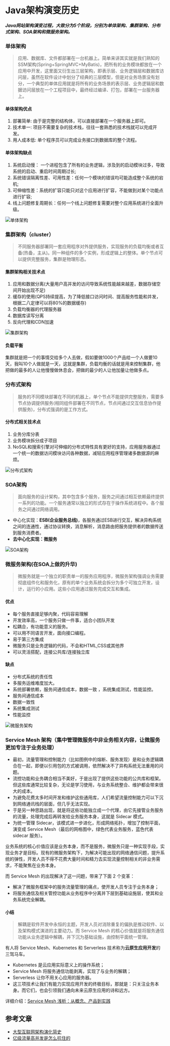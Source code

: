 # Java架构演变历史


***Java网站架构演变过程，大致分为5个阶段，分别为单体架构、集群架构、分布式架构、SOA架构和微服务架构。***

### 单体架构
> 应用、数据库、文件都部署在一台机器上。简单来讲其实就是我们熟知的SSM架构(Spring+SpringMVC+MyBatis)，把所有的业务模块都放在一个应用中开发，这里面又衍生出三层架构，即表示层、业务逻辑层和数据库访问层，虽然在软件设计中划分了经典的三层模型，但是对业务场景没有划分，一个典型的单体应用就是将所有的业务场景的表示层、业务逻辑层和数据访问层放在一个工程项目中，最终经过编译、打包，部署在一台服务器上。

#### 单体架构优点
1. 部署简单: 由于是完整的结构体，可以直接部署在一个服务器上即可。
2. 技术单一: 项目不需要复杂的技术栈，往往一套熟悉的技术栈就可以完成开发。
3. 用人成本低: 单个程序员可以完成业务接口到数据库的整个流程。

#### 单体架构缺点
1. 系统启动慢： 一个进程包含了所有的业务逻辑，涉及到的启动模块过多，导致系统的启动、重启时间周期过长;
2. 系统错误隔离性差、可用性差：任何一个模块的错误均可能造成整个系统的宕机;
3. 可伸缩性差：系统的扩容只能只对这个应用进行扩容，不能做到对某个功能点进行扩容;
4. 线上问题修复周期长：任何一个线上问题修复需要对整个应用系统进行全面升级。

![单体架构](/images/archHistory/single.jpg)

### 集群架构（cluster）
> 不同服务器部署同一套应用程序对外提供服务，实现服务的负载均衡或者互备(热备，主从)。同一种组件的多个实例，形成逻辑上的整体。单个节点可以提供完整服务，集群是物理形态。

#### 集群架构相关技术点
1. 应用和数据分离(大量用户高并发的访问导致系统性能越来越差，数据存储空间开始出现不足)
2. 缓存的使用(QPS持续提高，为了降低接口访问时间、提高服务性能和并发，根据二八定律可以将80%的数据缓存)
3. 负载均衡器的代理服务器
4. 数据库读写分离
5. 反向代理和CDN加速

![集群架构](/images/archHistory/cluster.jpg)

#### 负载平衡
集群就是把一个的事情交给多个人去做，假如要做1000个产品给一个人做要10天，我叫10个人做就是一天，这就是集群，负载均衡的话就是用来控制集群，他把做的最多的人让他慢慢做休息会，把做的最少的人让他加量让他做多点。

### 分布式架构
> 服务的不同模块部署在不同的机器上，单个节点不能提供完整服务，需要多节点协调提供服务(相同组件部署在不同节点，节点间通过交互信息协作提供服务)，分布式强调的是工作方式。

#### 分布式相关技术点
1. 业务分库分表
2. 业务模块拆分成子项目
3. NoSQL和搜索引擎对可伸缩的分布式特性具有更好的支持，应用服务器通过一个统一的数据访问模块访问各种数据，减轻应用程序管理诸多数据源的麻烦。

![分布式架构](/images/archHistory/distributed.jpg)

### SOA架构
> 面向服务的设计架构，其中包含多个服务，服务之间通过相互依赖最终提供一系列的功能。一个服务通常以独立的形式存在于操作系统进程中。各个服务之间通过网络调用。

* 中心化实现：**ESB(企业服务总线)**，各服务通过ESB进行交互，解决异构系统之间的连通性，通过协议转换，消息解析，消息路由把服务提供者的数据传送到服务消费者。
* **去中心化实现：微服务**

![SOA架构](/images/archHistory/soa.png)

### 微服务架构(在SOA上做的升华)
> 微服务就是一个独立的职责单一的服务应用程序，微服务架构强调业务需要彻底组件化和服务化，原有的单个业务系统会拆分为多个可独立开发，设计，运行的小应用。这些小应用通过服务完成交互和集成。

#### 优点
* 每个服务直接足够内聚，代码容易理解
* 开发效率高，一个服务只做一件事，适合小团队开发
* 松耦合，有功能意义的服务。
* 可以用不同语言开发，面向接口编程。
* 易于第三方集成
* 微服务只是业务逻辑的代码，不会和HTML,CSS或其他界
* 可以灵活搭配，连接公共库/连接独立库
#### 缺点
* 分布式系统的责任性
* 多服务运维难度加大。
* 系统部署依赖，服务间通信成本，数据一致 ，系统集成测试，性能监控。
* 服务间通信成本
* 数据一致性
* 系统集成测试
* 性能监控

![微服务架构](/images/archHistory/microservice.jpg)

### Service Mesh 架构（集中管理微服务中非业务相关内容，让微服务更加专注于业务处理）
* 最初，流量管理和控制能力（比如图例中的熔断、服务发现）是和业务逻辑耦合在一起，即便以引用包的方式被调用，依然解决不了异构系统无法重用的问题。
* 流控功能和业务耦合相当不美好，于是出现了提供这些功能的公共库和框架。但这些库通常比较复杂，无论是学习使用，与业务系统整合、维护都会带来很大的成本。
* 为避免花费太多时间开发和维护这些通用库，人们希望流量控制能力可以下沉到网络通讯栈的层面，但几乎无法实现。
* 于是另一种思路出现，就是将这些功能独立成一个代理，由它先接管业务服务的流量，处理完成后再转发给业务服务本身，这就是 Sidecar 模式。
* 为统一管理 Sidecar，该模式进一步进化，形成网络拓扑，增加了控制平面，演变成 Service Mesh（最后的网格图中，绿色代表业务服务，蓝色代表 sidecar 服务）。

业务系统的核心价值应该是业务本身，而不是服务，微服务只是一种实现手段，实现业务才是目标。现有的微服务架构下，为解决可能出现的网络通信问题，提升系统的弹性，开发人员不得不花费大量时间和精力去实现流量控制相关的非业务需求，不能聚焦在业务本身。

而 Service Mesh 的出现解决了这一问题，带来了下面 2 个变革：
* 解决了微服务框架中的服务流量管理的痛点，使开发人员专注于业务本身；
* 将服务通信及相关管控功能从业务程序中分离并下层到基础设施层，使其和业务系统完全解耦。

#### 小结
> 解耦是软件开发中永恒的主题，开发人员对消除重复的偏执是推动软件、以及架构模式演进的主要动力。而 Service Mesh 的核心价值就是将服务通信功能从业务逻辑中解耦，并下沉为基础设施，由控制平面统一管理。

有人将 Service Mesh、Kubernetes 和 Serverless 技术称为**云原生应用开发**的三驾马车。
* Kubernetes 是云应用实际意义上的操作系统；
* Service Mesh 将服务通信功能剥离，实现了与业务的解耦；
* Serverless 让你不用关心应用的服务器。
* 这三项技术让我们有能力实现应用开发的终极目标，那就是：只关注业务本身。而它们，也会引领我们通向未来云原生应用的诗和远方。

详细介绍：[Service Mesh 浅析：从概念、产品到实践](https://www.infoq.cn/article/xveohtcortxrspcf2ldd "Service Mesh 浅析：从概念、产品到实践")

## 参考文章
* [大型互联网架构演化简史](https://www.geekhalo.com/2019/09/01/architecture/evolution/)
* [亿级流量高并发是怎么抗住的](https://juejin.cn/post/6844903991336402958)

